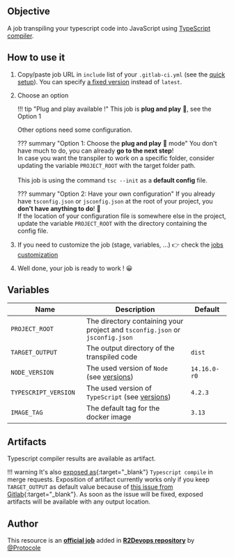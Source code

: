 ## Objective

A job transpiling your typescript code into JavaScript using
[TypeScript compiler](https://www.npmjs.com/package/typescript).

## How to use it

1. Copy/paste job URL in `include` list of your `.gitlab-ci.yml` (see the [quick setup](/use-the-hub/#quick-setup)). You can specify [a fixed version](#changelog) instead of `latest`.
2. Choose an option

    !!! tip "Plug and play available !"
      This job is **plug and play** 🚀, see the Option 1

      Other options need some configuration.

    ??? summary "Option 1: Choose the **plug and play** 🚀 mode"
      You don't have much to do, you can already **go to the next step**!<br/>
      In case you want the transpiler to work on a specific folder, consider
      updating the variable `PROJECT_ROOT` with the target folder path.<br/><br/>
      This job is using the command `tsc --init` as a **default config** file.

    ??? summary "Option 2: Have your own configuration"
      If you already have `tsconfig.json` or `jsconfig.json` at the root of your
      project, you **don't have anything to do**! 🚀 <br/>
      If the location of your configuration file is somewhere else in the project,
      update the variable `PROJECT_ROOT` with the directory containing the config file.

2. If you need to customize the job (stage, variables, ...) 👉 check the [jobs
   customization](/use-the-hub/#jobs-customization)
3. Well done, your job is ready to work ! 😀

## Variables

| Name | Description | Default |
| ---- | ----------- | ------- |
| `PROJECT_ROOT` <img width=100/> | The directory containing your project and `tsconfig.json` or `jsconfig.json` <img width=175/>| ` ` <img width=100/>|
| `TARGET_OUTPUT` | The output directory of the transpiled code | `dist` |
| `NODE_VERSION` | The used version of `Node` (see [versions](https://nodejs.org/en/download/releases/)) | `14.16.0-r0` |
| `TYPESCRIPT_VERSION` | The used version of `TypeScript` (see [versions](https://www.npmjs.com/package/typescript)) | `4.2.3` |
| `IMAGE_TAG` | The default tag for the docker image | `3.13`  |

## Artifacts

Typescript compiler results are available as artifact.

!!! warning
    It's also
    [exposed as](https://docs.gitlab.com/ee/ci/yaml/#artifactsexpose_as){:target="_blank"} `Typescript compile` in merge requests.
    Exposition of artifact currently works only if you keep `TARGET_OUTPUT` as
    default value because of
    [this issue from Gitlab](https://gitlab.com/gitlab-org/gitlab/-/issues/37129){:target="_blank"}.
    As soon as the issue will be fixed, exposed artifacts will be available
    with any output location.



## Author
This resource is an **[official job](https://docs.r2devops.io/faq-labels/)** added in [**R2Devops repository**](https://gitlab.com/r2devops/hub) by [@Protocole](https://gitlab.com/Protocole)
